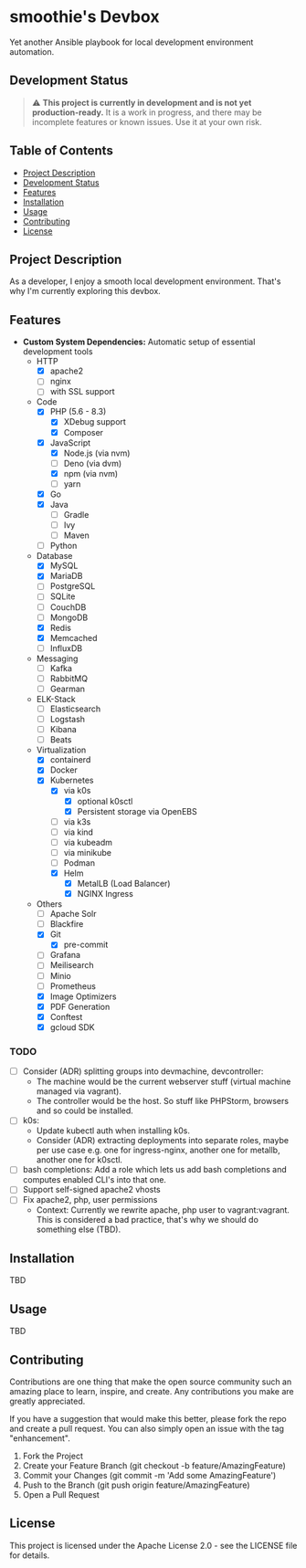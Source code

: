 # smoothie's Devbox

Yet another Ansible playbook for local development environment automation.

## Development Status

> :warning: **This project is currently in development and is not yet production-ready.** It is a
> work in progress, and there may be incomplete features or known issues. Use it at your own risk.

## Table of Contents

- [Project Description](#project-description)
- [Development Status](#development-status)
- [Features](#features)
- [Installation](#installation)
- [Usage](#usage)
- [Contributing](#contributing)
- [License](#license)

## Project Description

As a developer, I enjoy a smooth local development environment. That's why I'm currently exploring
this devbox.

## Features

- **Custom System Dependencies:** Automatic setup of essential development tools
    - HTTP
        - [x] apache2
        - [ ] nginx
        - [ ] with SSL support
    - Code
        - [x] PHP (5.6 - 8.3)
            - [x] XDebug support
            - [x] Composer
        - [x] JavaScript
            - [x] Node.js (via nvm)
            - [ ] Deno (via dvm)
            - [x] npm (via nvm)
            - [ ] yarn
        - [x] Go
        - [x] Java
            - [ ] Gradle
            - [ ] Ivy
            - [ ] Maven
        - [ ] Python
    - Database
        - [x] MySQL
        - [x] MariaDB
        - [ ] PostgreSQL
        - [ ] SQLite
        - [ ] CouchDB
        - [ ] MongoDB
        - [x] Redis
        - [x] Memcached
        - [ ] InfluxDB
    - Messaging
        - [ ] Kafka
        - [ ] RabbitMQ
        - [ ] Gearman
    - ELK-Stack
        - [ ] Elasticsearch
        - [ ] Logstash
        - [ ] Kibana
        - [ ] Beats
    - Virtualization
        - [x] containerd
        - [x] Docker
        - [x] Kubernetes
          - [x] via k0s
            - [x] optional k0sctl
            - [x] Persistent storage via OpenEBS
          - [ ] via k3s
          - [ ] via kind
          - [ ] via kubeadm
          - [ ] via minikube
          - [ ] Podman
          - [x] Helm
            - [x] MetalLB (Load Balancer) 
            - [x] NGINX Ingress
    - Others
        - [ ] Apache Solr
        - [ ] Blackfire
        - [x] Git
          - [x] pre-commit
        - [ ] Grafana
        - [ ] Meilisearch
        - [ ] Minio
        - [ ] Prometheus
        - [x] Image Optimizers
        - [x] PDF Generation
        - [x] Conftest
        - [x] gcloud SDK

### TODO

- [ ] Consider (ADR) splitting groups into devmachine, devcontroller:
  - The machine would be the current webserver stuff (virtual machine managed via vagrant).
  - The controller would be the host. So stuff like PHPStorm, browsers and so could be installed.
- [ ] k0s: 
  - Update kubectl auth when installing k0s.
  - Consider (ADR) extracting deployments into separate roles, maybe per use case e.g. one for ingress-nginx, another one for metallb, another one for k0sctl.
- [ ] bash completions: Add a role which lets us add bash completions and computes enabled CLI's into that one. 
- [ ] Support self-signed apache2 vhosts
- [ ] Fix apache2, php, user permissions
    - Context: Currently we rewrite apache, php user to vagrant:vagrant.  
      This is considered a bad practice, that's why we should do something else (TBD).

## Installation

TBD

## Usage

TBD

## Contributing

Contributions are one thing that make the open source community such an amazing place to learn,
inspire, and create. Any contributions you make are greatly appreciated.

If you have a suggestion that would make this better, please fork the repo and create a pull
request. You can also simply open an issue with the tag "enhancement".

1. Fork the Project
2. Create your Feature Branch (git checkout -b feature/AmazingFeature)
3. Commit your Changes (git commit -m 'Add some AmazingFeature')
4. Push to the Branch (git push origin feature/AmazingFeature)
5. Open a Pull Request

## License

This project is licensed under the Apache License 2.0 - see the LICENSE file for details.
